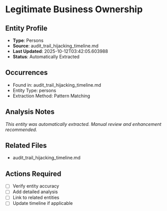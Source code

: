 # Legitimate Business Ownership

## Entity Profile
- **Type**: Persons
- **Source**: audit_trail_hijacking_timeline.md
- **Last Updated**: 2025-10-12T03:42:05.603988
- **Status**: Automatically Extracted

## Occurrences
- Found in: audit_trail_hijacking_timeline.md
- Entity Type: persons
- Extraction Method: Pattern Matching

## Analysis Notes
*This entity was automatically extracted. Manual review and enhancement recommended.*

## Related Files
- audit_trail_hijacking_timeline.md

## Actions Required
- [ ] Verify entity accuracy
- [ ] Add detailed analysis
- [ ] Link to related entities
- [ ] Update timeline if applicable
